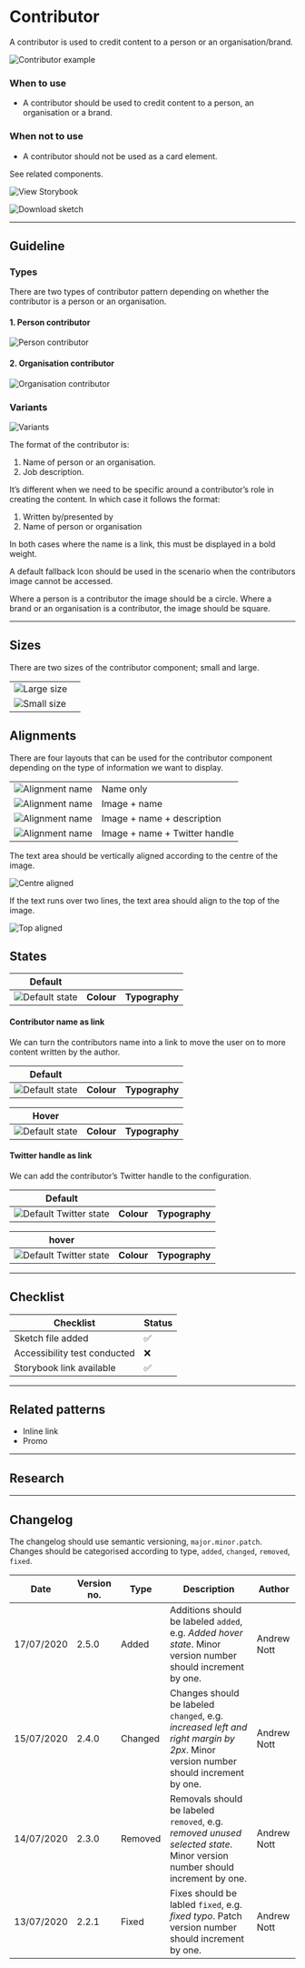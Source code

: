# Contributor

A contributor is used to credit content to a person or an organisation/brand.

![Contributor example](contributor-example.png)

### When to use

- A contributor should be used to credit content to a person, an organisation or a brand.

### When not to use

- A contributor should not be used as a card element.

See related components.

![View Storybook](view-storybook.png)

![Download sketch](download-sketch.png)

***

## Guideline

### Types

There are two types of contributor pattern depending on whether the contributor is a person or an organisation.

#### 1. Person contributor

![Person contributor](person-contributor.png)


#### 2. Organisation contributor

![Organisation contributor](organisation-contributor.png)


### Variants

![Variants](variants.png)




The format of the contributor is:

1. Name of person or an organisation.
2. Job description.

It’s different when we need to be specific around a contributor’s role in creating the content. In which case it follows the format:


1. Written by/presented by
2. Name of person or organisation

In both cases where the name is a link, this must be displayed in a bold weight.

A default fallback Icon should be used in the scenario when the contributors image cannot be accessed.

Where a person is a contributor the image should be a circle. Where a brand or an organisation is a contributor, the image should be square.



***

## Sizes

There are two sizes of the contributor component; small and large.

| | |
|-|-|
| ![Large size](large-size.png) | |
| ![Small size](small-size.png) | |




## Alignments

There are four layouts that can be used for the contributor component depending on the type of information we want to display.

| | |
|-|-|
| ![Alignment name](alignment-name.png) | Name only |
| ![Alignment name](alignment-image-name.png) | Image + name |
| ![Alignment name](alignment-image-name-description.png) | Image + name + description |
| ![Alignment name](alignment-image-name-handle.png) | Image + name + Twitter handle |



The text area should be vertically aligned according to the centre of the image.

![Centre aligned](centre-aligned.png)

If the text runs over two lines, the text area should align to the top of the image.

![Top aligned](top-aligned.png)

## States

| Default | | |
| ------- |-|-|
| ![Default state](default-state.png) | **Colour** | **Typography** |

#### Contributor name as link

We can turn the contributors name into a link to move the user on to more content written by the author.

| Default | | |
| ------- |-|-|
| ![Default state](default-state.png) | **Colour** | **Typography** |


| Hover | | |
| ------- |-|-|
| ![Default state](hover-state.png) | **Colour** | **Typography** |


#### Twitter handle as link
We can add the contributor’s Twitter handle to the configuration.


| Default | | |
| ------- |-|-|
| ![Default Twitter state](default-twitter-state.png) | **Colour** | **Typography** |


| hover | | |
| ------- |-|-|
| ![Default Twitter state](twitter-hover-state.png) | **Colour** | **Typography** |


***


## Checklist

| Checklist | Status |
| --------- | ------ |
| Sketch file added | :white_check_mark: |
| Accessibility test conducted | :x: |
| Storybook link available | :white_check_mark: |


***


## Related patterns

- Inline link
- Promo

***


## Research



***

## Changelog

The changelog should use semantic versioning, `major.minor.patch`. Changes should be categorised according to type, `added`, `changed`, `removed`, `fixed`.

| Date | Version no. | Type | Description | Author |
| ---- | ----------- | ---- | ----------- | ------ |
| 17/07/2020 | 2.5.0 | Added | Additions should be labeled `added`, e.g. _Added hover state_. Minor version number should increment by one.| Andrew Nott |
| 15/07/2020 | 2.4.0 | Changed | Changes should be labeled `changed`, e.g. _increased left and right margin by 2px_. Minor version number should increment by one. | Andrew Nott |
| 14/07/2020 | 2.3.0 | Removed | Removals should be labeled `removed`, e.g. *removed unused selected state*. Minor version number should increment by one. | Andrew Nott |
| 13/07/2020 | 2.2.1 | Fixed | Fixes should be labled `fixed`, e.g. _fixed typo_. Patch version number should increment by one. | Andrew Nott |

